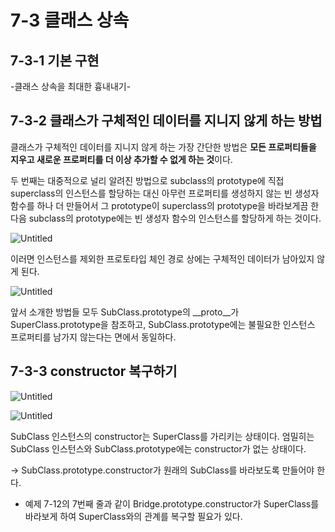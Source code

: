 # 7-3 클래스 상속

## 7-3-1 기본 구현

-클래스 상속을 최대한 흉내내기-

## 7-3-2 클래스가 구체적인 데이터를 지니지 않게 하는 방법

클래스가 구체적인 데이터를 지니지 않게 하는 가장 간단한 방법은 **모든 프로퍼티들을 지우고 새로운 프로퍼티를 더 이상 추가할 수 없게 하는 것**이다.

두 번째는 대중적으로 널리 알려진 방법으로 subclass의 prototype에 직접 superclass의 인스턴스를 할당하는 대신 아무런 프로퍼티를 생성하지 않는 빈 생성자 함수를 하나 더 만들어서 그 prototype이 superclass의 prototype을 바라보게끔 한 다음 subclass의 prototype에는 빈 생성자 함수의 인스턴스를 할당하게 하는 것이다.

![Untitled](7-3%20%E1%84%8F%E1%85%B3%E1%86%AF%E1%84%85%E1%85%A2%E1%84%89%E1%85%B3%20%E1%84%89%E1%85%A1%E1%86%BC%E1%84%89%E1%85%A9%E1%86%A8%20cc4f2dc797c74d1f9bf8741cfb0a5bef/Untitled.png)

이러면 인스턴스를 제외한 프로토타입 체인 경로 상에는 구체적인 데이터가 남아있지 않게 된다. 

![Untitled](7-3%20%E1%84%8F%E1%85%B3%E1%86%AF%E1%84%85%E1%85%A2%E1%84%89%E1%85%B3%20%E1%84%89%E1%85%A1%E1%86%BC%E1%84%89%E1%85%A9%E1%86%A8%20cc4f2dc797c74d1f9bf8741cfb0a5bef/Untitled%201.png)

앞서 소개한 방법들 모두 SubClass.prototype의 __proto__가 SuperClass.prototype을 참조하고, SubClass.prototype에는 불필요한 인스턴스 프로퍼티를 남가지 않는다는 면에서 동일하다.

## 7-3-3 constructor 복구하기

![Untitled](7-3%20%E1%84%8F%E1%85%B3%E1%86%AF%E1%84%85%E1%85%A2%E1%84%89%E1%85%B3%20%E1%84%89%E1%85%A1%E1%86%BC%E1%84%89%E1%85%A9%E1%86%A8%20cc4f2dc797c74d1f9bf8741cfb0a5bef/Untitled%202.png)

![Untitled](7-3%20%E1%84%8F%E1%85%B3%E1%86%AF%E1%84%85%E1%85%A2%E1%84%89%E1%85%B3%20%E1%84%89%E1%85%A1%E1%86%BC%E1%84%89%E1%85%A9%E1%86%A8%20cc4f2dc797c74d1f9bf8741cfb0a5bef/Untitled%203.png)

SubClass 인스턴스의 constructor는 SuperClass를 가리키는 상태이다. 엄밀히는 SubClass 인스턴스와 SubClass.prototype에는 constructor가 없는 상태이다. 

→ SubClass.prototype.constructor가 원래의 SubClass를 바라보도록 만들어야 한다.

- 예제 7-12의 7번째 줄과 같이 Bridge.prototype.constructor가 SuperClass를 바라보게 하여 SuperClass와의 관계를 복구할 필요가 있다.